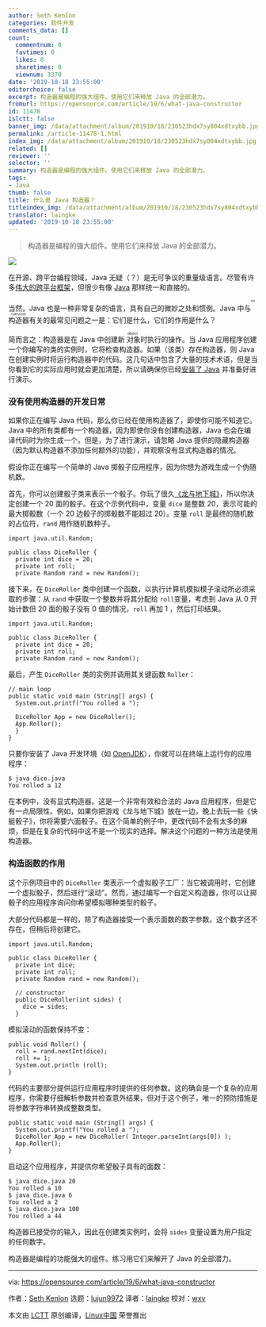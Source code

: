 ```yaml
---
author: Seth Kenlon
categories: 软件开发
comments_data: []
count:
  commentnum: 0
  favtimes: 0
  likes: 0
  sharetimes: 0
  viewnum: 3370
date: '2019-10-18 23:55:00'
editorchoice: false
excerpt: 构造器是编程的强大组件。使用它们来释放 Java 的全部潜力。
fromurl: https://opensource.com/article/19/6/what-java-constructor
id: 11478
islctt: false
banner_img: /data/attachment/album/201910/18/230523hdx7sy804xdtxybb.jpg
permalink: /article-11478-1.html
index_img: /data/attachment/album/201910/18/230523hdx7sy804xdtxybb.jpg
related: []
reviewer: ''
selector: ''
summary: 构造器是编程的强大组件。使用它们来释放 Java 的全部潜力。
tags:
- Java
thumb: false
title: 什么是 Java 构造器？
titleindex_img: /data/attachment/album/201910/18/230523hdx7sy804xdtxybb.jpg
translator: laingke
updated: '2019-10-18 23:55:00'
---
```



> 
> 构造器是编程的强大组件。使用它们来释放 Java 的全部潜力。
> 
> 
> 


![](/data/attachment/album/201910/18/230523hdx7sy804xdtxybb.jpg)


在开源、跨平台编程领域，Java 无疑（？）是无可争议的重量级语言。尽管有许多[伟大的跨平台](https://opensource.com/resources/python)[框架](https://opensource.com/article/17/4/pyqt-versus-wxpython)，但很少有像 [Java](https://opensource.com/resources/java) 那样统一和直接的。


当然，Java 也是一种非常复杂的语言，具有自己的微妙之处和惯例。Java 中与<ruby> 构造器 <rt>  constructor </rt></ruby>有关的最常见问题之一是：它们是什么，它们的作用是什么？


简而言之：构造器是在 Java 中创建新<ruby> 对象 <rt>  object </rt></ruby>时执行的操作。当 Java 应用程序创建一个你编写的类的实例时，它将检查构造器。如果（该类）存在构造器，则 Java 在创建实例时将运行构造器中的代码。这几句话中包含了大量的技术术语，但是当你看到它的实际应用时就会更加清楚，所以请确保你已经[安装了 Java](https://openjdk.java.net/install/index.html) 并准备好进行演示。


### 没有使用构造器的开发日常


如果你正在编写 Java 代码，那么你已经在使用构造器了，即使你可能不知道它。Java 中的所有类都有一个构造器，因为即使你没有创建构造器，Java 也会在编译代码时为你生成一个。但是，为了进行演示，请忽略 Java 提供的隐藏构造器（因为默认构造器不添加任何额外的功能），并观察没有显式构造器的情况。


假设你正在编写一个简单的 Java 掷骰子应用程序，因为你想为游戏生成一个伪随机数。


首先，你可以创建骰子类来表示一个骰子。你玩了很久[《龙与地下城》](https://opensource.com/article/19/5/free-rpg-day)，所以你决定创建一个 20 面的骰子。在这个示例代码中，变量 `dice` 是整数 20，表示可能的最大掷骰数（一个 20 边骰子的掷骰数不能超过 20）。变量 `roll` 是最终的随机数的占位符，`rand` 用作随机数种子。



```
import java.util.Random;

public class DiceRoller {
  private int dice = 20;
  private int roll;
  private Random rand = new Random();
```

接下来，在 `DiceRoller` 类中创建一个函数，以执行计算机模拟模子滚动所必须采取的步骤：从 `rand` 中获取一个整数并将其分配给 `roll`变量，考虑到 Java 从 0 开始计数但 20 面的骰子没有 0 值的情况，`roll` 再加 1 ，然后打印结果。



```
import java.util.Random;

public class DiceRoller {
  private int dice = 20;
  private int roll;
  private Random rand = new Random();
```

最后，产生 `DiceRoller` 类的实例并调用其关键函数 `Roller`：



```
// main loop
public static void main (String[] args) {
  System.out.printf("You rolled a ");

  DiceRoller App = new DiceRoller();
  App.Roller();
  }
}
```

只要你安装了 Java 开发环境（如 [OpenJDK](https://openjdk.java.net/)），你就可以在终端上运行你的应用程序：



```
$ java dice.java
You rolled a 12
```

在本例中，没有显式构造器。这是一个非常有效和合法的 Java 应用程序，但是它有一点局限性。例如，如果你把游戏《龙与地下城》放在一边，晚上去玩一些《快艇骰子》，你将需要六面骰子。在这个简单的例子中，更改代码不会有太多的麻烦，但是在复杂的代码中这不是一个现实的选择。解决这个问题的一种方法是使用构造器。


### 构造函数的作用


这个示例项目中的 `DiceRoller` 类表示一个虚拟骰子工厂：当它被调用时，它创建一个虚拟骰子，然后进行“滚动”。然而，通过编写一个自定义构造器，你可以让掷骰子的应用程序询问你希望模拟哪种类型的骰子。


大部分代码都是一样的，除了构造器接受一个表示面数的数字参数。这个数字还不存在，但稍后将创建它。



```
import java.util.Random;

public class DiceRoller {
  private int dice;  
  private int roll;
  private Random rand = new Random();

  // constructor
  public DiceRoller(int sides) {
    dice = sides;
  }
```

模拟滚动的函数保持不变：



```
public void Roller() {
  roll = rand.nextInt(dice);
  roll += 1;
  System.out.println (roll);
}
```

代码的主要部分提供运行应用程序时提供的任何参数。这的确会是一个复杂的应用程序，你需要仔细解析参数并检查意外结果，但对于这个例子，唯一的预防措施是将参数字符串转换成整数类型。



```
public static void main (String[] args) {
  System.out.printf("You rolled a ");
  DiceRoller App = new DiceRoller( Integer.parseInt(args[0]) );
  App.Roller();
}
```

启动这个应用程序，并提供你希望骰子具有的面数：



```
$ java dice.java 20
You rolled a 10
$ java dice.java 6
You rolled a 2
$ java dice.java 100
You rolled a 44
```

构造器已接受你的输入，因此在创建类实例时，会将 `sides` 变量设置为用户指定的任何数字。


构造器是编程的功能强大的组件。练习用它们来解开了 Java 的全部潜力。




---


via: <https://opensource.com/article/19/6/what-java-constructor>


作者：[Seth Kenlon](https://opensource.com/users/seth) 选题：[lujun9972](https://github.com/lujun9972) 译者：[laingke](https://github.com/laingke) 校对：[wxy](https://github.com/wxy)


本文由 [LCTT](https://github.com/LCTT/TranslateProject) 原创编译，[Linux中国](https://linux.cn/) 荣誉推出